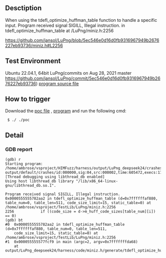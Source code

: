 ## Desctiption
When using the tdefl_optimize_huffman_table function to handle a specific input. Program received signal SIGILL, Illegal instruction. in tdefl_optimize_huffman_table at /LuPng/miniz.h:2256

https://github.com/jansol/LuPng/blob/5ec546e0d16d0fb9316967949b2676227eb93736/miniz.h#L2256

## Test Environment
Ubuntu 22.04.1, 64bit
LuPng(commits on Aug 28, 2021 master https://github.com/jansol/LuPng/commit/5ec546e0d16d0fb9316967949b2676227eb93736)
[program source file]()

## How to trigger
Download the [poc file]() , [program]() and run the following cmd:
```
 $ ./ ./poc
```

## Detail
### GDB report
```
(gdb) r
Starting program: /home/ambrose/vsproject/HIMFuzz/harness/output/LuPng_deepseek24/crashes/miniz.h/generate/tdefl_optimize_huffman_table/tdefl_optimize_huffman_table output/default/crashes/id:000000,sig:04,src:000002,time:605472,execs:177866,op:havoc,rep:61
[Thread debugging using libthread_db enabled]
Using host libthread_db library "/lib/x86_64-linux-gnu/libthread_db.so.1".

Program received signal SIGILL, Illegal instruction.
0x0000555555782aa2 in tdefl_optimize_huffman_table (d=0x7ffffffaf880, table_num=0, table_len=511, code_size_limit=15, static_table=0) at /home/ambrose/vsproject/TestLib/LuPng/miniz.h:2256
2256            if ((code_size = d->m_huff_code_sizes[table_num][i]) == 0)
(gdb) bt
#0  0x0000555555782aa2 in tdefl_optimize_huffman_table (d=0x7ffffffaf880, table_num=0, table_len=511, 
    code_size_limit=15, static_table=0) at /home/ambrose/vsproject/TestLib/LuPng/miniz.h:2256
#1  0x000055555577fcf9 in main (argc=2, argv=0x7fffffffda68)
    at output/LuPng_deepseek24/harness/code/miniz.h/generate/tdefl_optimize_huffman_table.c:59
```
